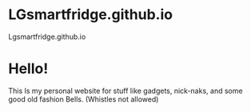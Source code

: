 # LGsmartfridge.github.io
Lgsmartfridge.github.io

# Hello!
 This Is my personal website for stuff like gadgets, nick-naks, and some good old fashion Bells. (Whistles not allowed)
